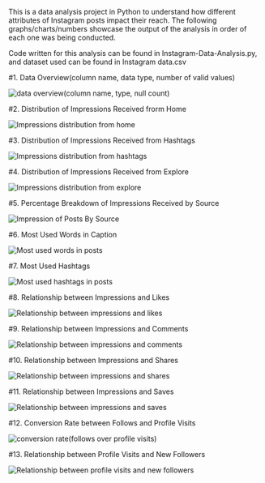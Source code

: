 This is a data analysis project in Python to understand how different attributes of Instagram posts impact their reach. The following graphs/charts/numbers showcase the output of the analysis in order of each one was being conducted.

Code written for this analysis can be found in Instagram-Data-Analysis.py, and dataset used can be found in Instagram data.csv


#1. Data Overview(column name, data type, number of valid values)

![data overview(column name, type, null count)](https://github.com/Mikeroism/Instagram-Post-Reach-Analysis/assets/56005430/cf868141-5217-4df0-8f1f-a754782d0531)


#2. Distribution of Impressions Received frorm Home

![Impressions distribution from home](https://github.com/Mikeroism/Instagram-Post-Reach-Analysis/assets/56005430/5212526f-66b0-4844-a45a-c86c30a5d126)


#3. Distribution of Impressions Received from Hashtags

![Impressions distribution from hashtags](https://github.com/Mikeroism/Instagram-Post-Reach-Analysis/assets/56005430/dad1ee4d-df2d-4790-8433-4a31b177fa55)


#4. Distribution of Impressions Received from Explore

![Impressions distribution from explore](https://github.com/Mikeroism/Instagram-Post-Reach-Analysis/assets/56005430/167c142d-69af-44b9-83f1-5130b51ee23b)


#5. Percentage Breakdown of Impressions Received by Source

![Impression of Posts By Source](https://github.com/Mikeroism/Instagram-Post-Reach-Analysis/assets/56005430/b65a530d-bd58-464c-8289-2480de9a3400)


#6. Most Used Words in Caption

![Most used words in posts](https://github.com/Mikeroism/Instagram-Post-Reach-Analysis/assets/56005430/88bff3b6-8924-4eb4-9944-81b7ae75ae4c)


#7. Most Used Hashtags 

![Most used hashtags in posts](https://github.com/Mikeroism/Instagram-Post-Reach-Analysis/assets/56005430/9a6406bc-2b7c-43ca-9f33-691866998eb9)


#8. Relationship between Impressions and Likes 

![Relationship between impressions and likes](https://github.com/Mikeroism/Instagram-Post-Reach-Analysis/assets/56005430/a8a8ebd7-ec6f-4b72-9770-6f98596b1a7e)


#9. Relationship between Impressions and Comments 

![Relationship between impressions and comments](https://github.com/Mikeroism/Instagram-Post-Reach-Analysis/assets/56005430/e79bce89-fdcf-48c7-9f2d-26e716c98e7e)


#10. Relationship between Impressions and Shares

![Relationship between impressions and shares](https://github.com/Mikeroism/Instagram-Post-Reach-Analysis/assets/56005430/63088006-1d6e-4869-a585-0cf40eab1a15)


#11. Relationship between Impressions and Saves

![Relationship between impressions and saves](https://github.com/Mikeroism/Instagram-Post-Reach-Analysis/assets/56005430/4f660aea-e16b-4edf-b95b-9a72dc62e8a0)


#12. Conversion Rate between Follows and Profile Visits 

![conversion rate(follows over profile visits)](https://github.com/Mikeroism/Instagram-Post-Reach-Analysis/assets/56005430/e46ef12d-aa80-4487-994b-e8ed448ba6da)


#13. Relationship between Profile Visits and New Followers 

![Relationship between profile visits and new followers ](https://github.com/Mikeroism/Instagram-Post-Reach-Analysis/assets/56005430/73768fbf-c6da-4506-b7b5-d35c3b5646bb)
